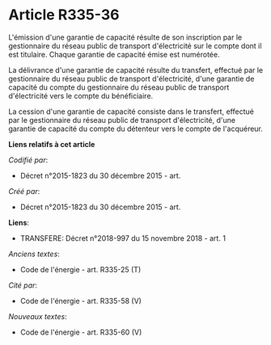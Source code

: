 # Article R335-36

L'émission d'une garantie de capacité résulte de son inscription par le gestionnaire du réseau public de transport
d'électricité sur le compte dont il est titulaire. Chaque garantie de capacité émise est numérotée.

La délivrance d'une garantie de capacité résulte du transfert, effectué par le gestionnaire du réseau public de transport
d'électricité, d'une garantie de capacité du compte du gestionnaire du réseau public de transport d'électricité vers le
compte du bénéficiaire.

La cession d'une garantie de capacité consiste dans le transfert, effectué par le gestionnaire du réseau public de transport
d'électricité, d'une garantie de capacité du compte du détenteur vers le compte de l'acquéreur.

**Liens relatifs à cet article**

_Codifié par_:

  - Décret n°2015-1823 du 30 décembre 2015 - art.

_Créé par_:

  - Décret n°2015-1823 du 30 décembre 2015 - art.

**Liens**:

  - TRANSFERE: Décret n°2018-997 du 15 novembre 2018 - art. 1

_Anciens textes_:

  - Code de l'énergie - art. R335-25 (T)

_Cité par_:

  - Code de l'énergie - art. R335-58 (V)

_Nouveaux textes_:

  - Code de l'énergie - art. R335-60 (V)
